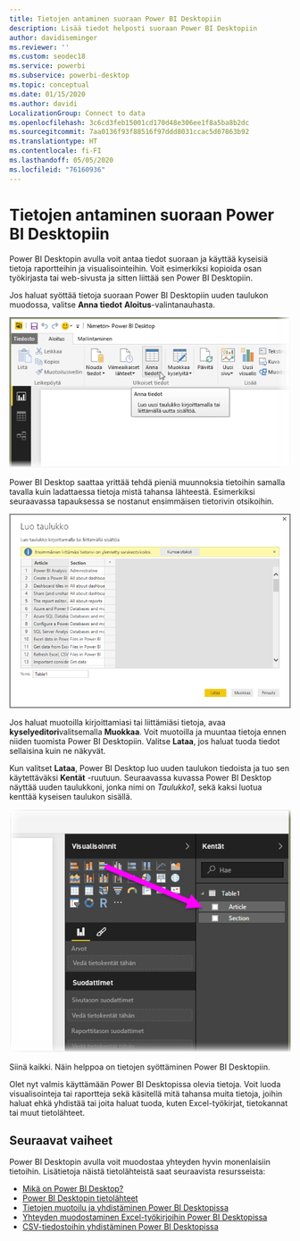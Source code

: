 ```yaml
---
title: Tietojen antaminen suoraan Power BI Desktopiin
description: Lisää tiedot helposti suoraan Power BI Desktopiin
author: davidiseminger
ms.reviewer: ''
ms.custom: seodec18
ms.service: powerbi
ms.subservice: powerbi-desktop
ms.topic: conceptual
ms.date: 01/15/2020
ms.author: davidi
LocalizationGroup: Connect to data
ms.openlocfilehash: 3c6cd3feb15001cd170d48e306ee1f8a5ba8b2dc
ms.sourcegitcommit: 7aa0136f93f88516f97ddd8031ccac5d07863b92
ms.translationtype: HT
ms.contentlocale: fi-FI
ms.lasthandoff: 05/05/2020
ms.locfileid: "76160936"
---
```

# <a name="enter-data-directly-into-power-bi-desktop"></a>Tietojen antaminen suoraan Power BI Desktopiin

Power BI Desktopin avulla voit antaa tiedot suoraan ja käyttää kyseisiä tietoja raportteihin ja visualisointeihin. Voit esimerkiksi kopioida osan työkirjasta tai web-sivusta ja sitten liittää sen Power BI Desktopiin.

Jos haluat syöttää tietoja suoraan Power BI Desktopiin uuden taulukon muodossa, valitse **Anna tiedot** **Aloitus**-valintanauhasta.

![Valitse Aloitus-kohdasta Anna tiedot](media/desktop-enter-data-directly-into-desktop/enter-data-directly_1.png)

Power BI Desktop saattaa yrittää tehdä pieniä muunnoksia tietoihin samalla tavalla kuin ladattaessa tietoja mistä tahansa lähteestä. Esimerkiksi seuraavassa tapauksessa se nostanut ensimmäisen tietorivin otsikoihin.

![Tiedot ensimmäisellä rivillä sarakkeen otsikkoina](media/desktop-enter-data-directly-into-desktop/enter-data-directly_2.png)

Jos haluat muotoilla kirjoittamiasi tai liittämiäsi tietoja, avaa **kyselyeditori**valitsemalla **Muokkaa**. Voit muotoilla ja muuntaa tietoja ennen niiden tuomista Power BI Desktopiin. Valitse **Lataa**, jos haluat tuoda tiedot sellaisina kuin ne näkyvät.

Kun valitset **Lataa**, Power BI Desktop luo uuden taulukon tiedoista ja tuo sen käytettäväksi **Kentät** -ruutuun. Seuraavassa kuvassa Power BI Desktop näyttää uuden taulukkoni, jonka nimi on *Taulukko1*, sekä kaksi luotua kenttää kyseisen taulukon sisällä.

![Power BI Desktopiin ladatut kentät](media/desktop-enter-data-directly-into-desktop/enter-data-directly_3.png)

Siinä kaikki. Näin helppoa on tietojen syöttäminen Power BI Desktopiin.

Olet nyt valmis käyttämään Power BI Desktopissa olevia tietoja. Voit luoda visualisointeja tai raportteja sekä käsitellä mitä tahansa muita tietoja, joihin haluat ehkä yhdistää tai joita haluat tuoda, kuten Excel-työkirjat, tietokannat tai muut tietolähteet.

## <a name="next-steps"></a>Seuraavat vaiheet

Power BI Desktopin avulla voit muodostaa yhteyden hyvin monenlaisiin tietoihin. Lisätietoja näistä tietolähteistä saat seuraavista resursseista:

* [Mikä on Power BI Desktop?](desktop-what-is-desktop.md)
* [Power BI Desktopin tietolähteet](desktop-data-sources.md)
* [Tietojen muotoilu ja yhdistäminen Power BI Desktopissa](desktop-shape-and-combine-data.md)
* [Yhteyden muodostaminen Excel-työkirjoihin Power BI Desktopissa](desktop-connect-excel.md)
* [CSV-tiedostoihin yhdistäminen Power BI Desktopissa](desktop-connect-csv.md)
